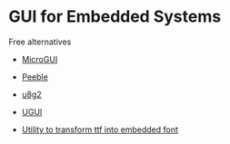 
GUI for Embedded Systems
========================



Free alternatives

* [MicroGUI](https://github.com/ryankurte/micro-gui)
* [Peeble](https://developer.rebble.io/)
* [u8g2](https://github.com/olikraus/u8g2/wiki)
* [UGUI](https://github.com/achimdoebler/UGUI)






* [Utility to transform ttf into embedded font](https://github.com/AriZuu/ttf2ugui)